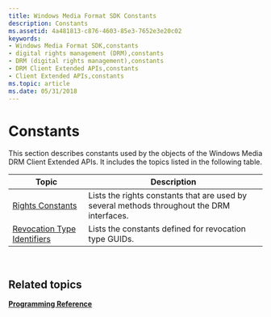 ```yaml
---
title: Windows Media Format SDK Constants
description: Constants
ms.assetid: 4a481813-c876-4603-85e3-7652e3e20c02
keywords:
- Windows Media Format SDK,constants
- digital rights management (DRM),constants
- DRM (digital rights management),constants
- DRM Client Extended APIs,constants
- Client Extended APIs,constants
ms.topic: article
ms.date: 05/31/2018
---
```


# Constants

This section describes constants used by the objects of the Windows Media DRM Client Extended APIs. It includes the topics listed in the following table.



| Topic                                                          | Description                                                                                |
|----------------------------------------------------------------|--------------------------------------------------------------------------------------------|
| [Rights Constants](rights-constants.md)                       | Lists the rights constants that are used by several methods throughout the DRM interfaces. |
| [Revocation Type Identifiers](revocation-type-identifiers.md) | Lists the constants defined for revocation type GUIDs.                                     |



 

## Related topics

<dl> <dt>

[**Programming Reference**](drm-programming-reference.md)
</dt> </dl>

 

 




